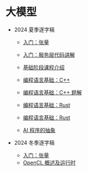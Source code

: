 ﻿# 大模型

- 2024 夏季逐字稿
  - [入门：张量](20240521-tensor.md)
  - [入门：服务层代码讲解](20240528-服务层.md)

  - [基础阶段课程介绍](20240720-基础阶段.md)
  - [编程语言基础：C++](20240720-cxx.md)
  - [编程语言基础：C++ 题解](20240723-cxx-exercise.md)
  - [编程语言基础：Rust](20240720-rust.md)
  - [编程语言基础：Rust](20240724-rust-grammar.md)

  - [AI 程序的抽象](20240806-ai-program.md)

- 2024 冬季逐字稿
  - [入门：张量](20250107-tensor.md)
  - [OpenCL 概述及运行时](20250108-OpenCL.md)
